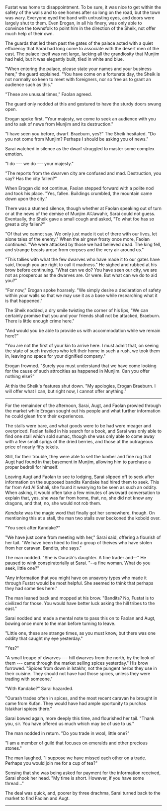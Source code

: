 

Fustat was home to disappointment. To be sure, it was nice to get within the safety of the walls and to see homes after so long on the road, but the town was wary. Everyone eyed the band with untrusting eyes, and doors were largely shut to them. Even Erogan, in all his finery, was only able to convince the townsfolk to point him in the direction of the Sheik, not offer much help of their own.

The guards that led them past the gates of the palace acted with a quiet efficiency that Sarai had long come to associate with the desert men of the east. The palace itself was not large, lacking all the grandiosity that Munjim had held, but it was elegantly built, tiled in white and blue.

"When entering the palace, please state your names and your business here," the guard explained. "You have come on a fortunate day, the Sheik is not normally so keen to meet with foreigners, nor so free as to grant an audience such as this."

"These are unusual times," Faolan agreed.

The guard only nodded at this and gestured to have the sturdy doors swung open.

Erogan spoke first. "Your majesty, we come to seek an audience with you and to ask of news from Munjim and its destruction."

"I have seen you before, dwarf. Braeburn, yes?" The Sheik hesitated. "Do you not come from Munjim? Perhaps I should be asking you of news."

Sarai watched in silence as the dwarf struggled to master some complex emotion.

"I do --- we do --- your majesty."

"The reports from the dwarven city are confused and mad. Destruction, you say? Has the city fallen?"

When Erogan did not continue, Faolan stepped forward with a polite nod and took his place. "Yes, fallen. Buildings crumbled, the mountain came down upon the city."

There was a stunned silence, though whether at Faolan speaking out of turn or at the news of the demise of Munjim Al'Jawahir, Sarai could not guess. Eventually, the Sheik gave a small cough and asked, "To what foe has so great a city fallen?"

"Of that we cannot say. We only just made it out of there with our lives, let alone tales of the enemy." When the air grew frosty once more, Faolan continued. "We were attacked by those we had believed dead. The king fell, and strange beasts arose from corpses and the very air around us."

"This tallies with what the few dwarves who have made it to our gates have said, though you are right to call it madness." He sighed and rubbed at his brow before continuing. "What can we do? You have seen our city, we are not as prosperous as the dwarves are. Or were. But what can we do to aid you?"

"For now," Erogan spoke hoarsely. "We simply desire a declaration of safety within your walls so that we may use it as a base while researching what it is that happened."

The Sheik nodded, a dry smile twisting the corner of his lips, "We can certainly promise that you and your friends shall not be attacked, Braeburn. There is little enough crime here."

"And would you be able to provide us with accommodation while we remain here?"

"You are not the first of your kin to arrive here. I must admit that, on seeing the state of such travelers who left their home in such a rush, we took them in, leaving no space for your dignified company."

Erogan frowned. "Surely you must understand that we have come looking for the cause of such attrocities as happened in Munjim. Can you offer nothing else?"

At this the Sheik's features shut down. "My apologies, Erogan Braeburn. I will offer what I can, but right now, I cannot offer anything."

-----

For the remainder of the afternoon, Sarai, Augt, and Faolan prowled through the market while Erogan sought out his people and what further information he could glean from their experiences.

The stalls were bare, and what goods were to be had were meager and overpriced. Faolan failed in his search for a book, and Sarai was only able to find one stall which sold sumac, though she was only able to come away with a few small sprigs of the dried berries, and those at the outrageous price of nearly fifty tekels.

Still, for their trouble, they were able to sell the lumber and fine rug that Augt had found in that basement in Munjim, allowing him to purchase a proper bedroll for himself.

Leaving Augt and Faolan to see to lodging, Sarai slipped off to seek after information on the supposed bandits Kandake had hired them to seek. This far from Ard Al'Sahali, she found it wearying to be seen as such an oddity. When asking, it would often take a few minutes of awkward conversation to explain that, yes, she was far from home, that, no, she did not know any dragons, and that, no, she would not rob them.

*Kandake* was the magic word that finally got her somewhere, though. On mentioning this at a stall, the man two stalls over beckoned the kobold over.

"You seek after Kandake?"

"We have just come from meeting with her," Sarai said, offering a flourish of her tail. "We have been hired to find a group of theives who have stolen from her caravan. Bandits, she says."

The man nodded. "She is Ourash's daughter. A fine trader and--" He paused to wink conspiratorially at Sarai. "--a fine woman. What do you seek, little one?"

"Any information that you might have on unsavory types who made it through Fustat would be most helpful. She seemed to think that perhaps they had some ties here."

The man leaned back and mopped at his brow. "Bandits? No, Fustat is to civilized for those. You would have better luck asking the hill tribes to the east."

Sarai nodded and made a mental note to pass this on to Faolan and Augt, bowing once more to the man before turning to leave.

"Little one, these are strange times, as you must know, but there was one oddity that caught my eye yesterday."

"Yes?"

"A small troupe of dwarves --- hill dwarves from the north, by the look of them --- came through the market selling spices yesterday." His brow furrowed. "Spices from down in Istakhr, not the pungent herbs they use in their cuisine. They should not have had those spices, unless they were trading with someone."

"With Kandake?" Sarai hazarded.

"Ourash trades often in spices, and the most recent caravan he brought in came from Kufan. They would have had ample oportunity to purchas Istakhari spices there."

Sarai bowed again, more deeply this time, and flourished her tail. "Thank you, sir. You have offered us much which may be of use to us."

The man nodded in return. "Do you trade in wool, little one?"

"I am a member of guild that focuses on emeralds and other precious stones."

The man laughed. "I suppose we have missed each other on a trade. Perhaps you would join me for a cup of tea?"

Sensing that she was being asked for payment for the information received, Sarai shook her head. "My time is short. However, if you have some thread..."

The deal was quick, and, poorer by three drachma, Sarai turned back to the market to find Faolan and Augt.

-----
